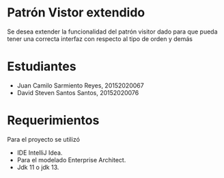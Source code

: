 # Patrón Vistor extendido
Se desea extender la funcionalidad del patrón visitor dado para que pueda tener una correcta interfaz con respecto al tipo de orden y demás

# Estudiantes
* Juan Camilo Sarmiento Reyes, 20152020067
* David Steven Santos Santos, 20152020076

# Requerimientos
Para el proyecto se utilizó

* IDE IntelliJ Idea.
* Para el modelado Enterprise Architect.
* Jdk 11 o jdk 13.
